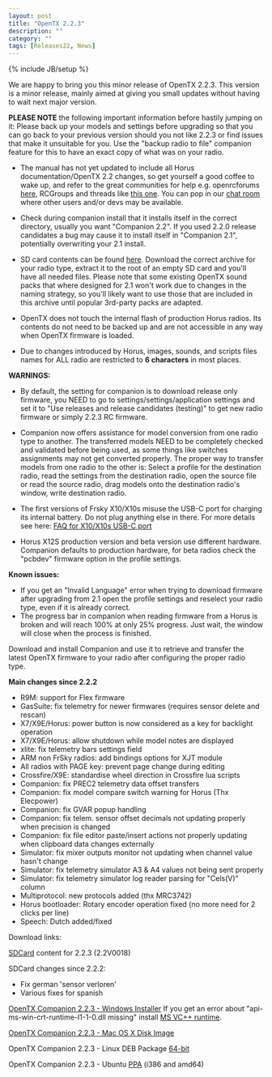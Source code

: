 ```yaml
---
layout: post
title: "OpenTX 2.2.3"
description: ""
category: ""
tags: [Releases22, News]
---
```

{% include JB/setup %}

We are happy to bring you this minor release of OpenTX 2.2.3. This version is a minor release, mainly aimed at giving you small updates without having to wait next major version.

**PLEASE NOTE** the following important information before hastily jumping on it:
Please back up your models and settings before upgrading so that you can go back to your previous version should you not like 2.2.3 or find issues that make it unsuitable for you. Use the "backup radio to file" companion feature for this to have an exact copy of what was on your radio.


- The manual has not yet updated to include all Horus documentation/OpenTX 2.2 changes, so get yourself a good coffee to wake up, and refer to the great communities for help e.g. openrcforums [here](http://openrcforums.com/forum/viewforum.php?f=45), RCGroups and threads like [this one](https://www.rcgroups.com/forums/showthread.php?2823315-OpenTx-2-2). You can pop in our [chat room](https://chat.open-tx.org) where other users and/or devs may be available.

- Check during companion install that it installs itself in the correct directory, usually you want "Companion 2.2". If you used 2.2.0 release candidates a bug may cause it to install itself in "Companion 2.1", potentially overwriting your 2.1 install.

- SD card contents can be found [here](http://downloads.open-tx.org/2.2/release/sdcard/). Download the correct archive for your radio type, extract it to the root of an empty SD card and you'll have all needed files. Please note that some existing OpenTX sound packs that where designed for 2.1 won't work due to changes in the naming strategy, so you'll likely want to use those that are included in this archive until popular 3rd-party packs are adapted.

- OpenTX does not touch the internal flash of production Horus radios. Its contents do not need to be backed up and are not accessible in any way when OpenTX firmware is loaded.

- Due to changes introduced by Horus, images, sounds, and scripts files names for ALL radio are restricted to **6 characters** in most places.

**WARNINGS:**

- By default, the setting for companion is to download release only firmware, you NEED to go to settings/settings/application settings and set it to "Use releases and release candidates (testing)" to get new radio firmware or simply 2.2.3 RC firmware.

- Companion now offers assistance for model conversion from one radio type to another. The transferred models NEED to be completely checked and validated before being used, as some things like switches assignments may not get converted properly. The proper way to transfer models from one radio to the other is: Select a profile for the destination radio, read the settings from the destination radio, open the source file or read the source radio, drag models onto the destination radio's window, write destination radio.

- The first versions of Frsky X10/X10s misuse the USB-C port for charging its internal battery. Do not plug anything else in there. For more details see here: [FAQ for X10/X10s USB-C port](https://opentx.gitbooks.io/manual-for-opentx-2-2/faq.html#usb-c-port-on-the-frsky-x10-and-x10s)

- Horus X12S production version and beta version use different hardware. Companion defaults to production hardware, for beta radios check the "pcbdev" firmware option in the profile settings.

**Known issues:**

- If you get an "Invalid Language" error when trying to download firmware after upgrading from 2.1 open the profile settings and reselect your radio type, even if it is already correct.
- The progress bar in companion when reading firmware from a Horus is broken and will reach 100% at only 25% progress. Just wait, the window will close when the process is finished.


Download and install Companion and use it to retrieve and transfer the latest OpenTX firmware to your radio after configuring the proper radio type.

**Main changes since 2.2.2**
- R9M: support for Flex firmware
- GasSuite: fix telemetry for newer firmwares (requires sensor delete and rescan)
- X7/X9E/Horus: power button is now considered as a key for backlight operation
- X7/X9E/Horus: allow shutdown while model notes are displayed
- xlite: fix telemetry bars settings field
- ARM non FrSky radios: add bindings options for XJT module
- All radios with PAGE key: prevent page change during editing
- Crossfire/X9E: standardise wheel direction in Crossfire lua scripts
- Companion: fix PREC2 telemetry data offset transfers
- Companion: fix model compare switch warning for Horus (Thx Elecpower)
- Companion: fix GVAR popup handling
- Companion: fix telem. sensor offset decimals not updating properly when precision is changed
- Companion: fix file editor paste/insert actions not properly updating when clipboard data changes externally
- Simulator: fix mixer outputs monitor not updating when channel value hasn't change
- Simulator: fix telemetry simulator A3 & A4 values not being sent properly
- Simulator: fix telemetry simulator log reader parsing for "Cels(V)" column
- Multiprotocol: new protocols added (thx MRC3742)
- Horus bootloader: Rotary encoder operation fixed (no more need for 2 clicks per line)
- Speech: Dutch added/fixed

Download links:

[SDCard](http://downloads.open-tx.org/2.2/release/sdcard/) content for 2.2.3 (2.2V0018)

SDCard changes since 2.2.2:
- Fix german 'sensor verloren'
- Various fixes for spanish


[OpenTX Companion 2.2.3 - Windows Installer](https://downloads.open-tx.org/2.2/release/companion/windows/companion-windows-2.2.3.exe)
If you get an error about "api-ms-win-crt-runtime-I1-1-0.dll missing" install [MS VC++ runtime](https://support.microsoft.com/en-us/help/2999226/update-for-universal-c-runtime-in-windows).

[OpenTX Companion 2.2.3 - Mac OS X Disk Image](https://downloads.open-tx.org/2.2/release/companion/macosx/opentx-companion-2.2.3.dmg)

OpenTX Companion 2.2.3 - Linux DEB Package [64-bit](https://downloads.open-tx.org/2.2/release/companion/linux/companion22_2.2.3_amd64.deb)

OpenTX Companion 2.2.3 - Ubuntu [PPA](https://launchpad.net/~opentx-test/+archive/ubuntu/rel/+packages) (i386 and amd64)
